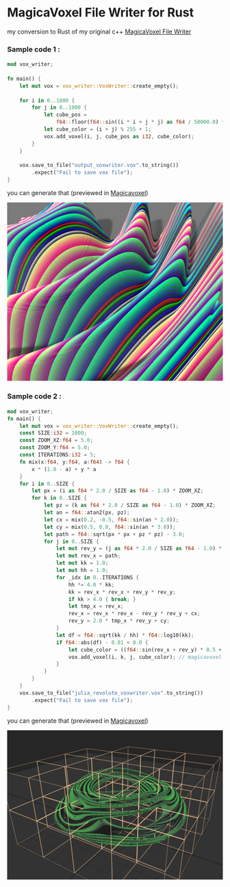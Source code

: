 # MagicaVoxel File Writer for Rust

my conversion to Rust of my original c++ [MagicaVoxel File Writer](https://github.com/aiekick/MagicaVoxel_File_Writer)

### Sample code 1 :

```rust
mod vox_writer;

fn main() {
    let mut vox = vox_writer::VoxWriter::create_empty();

    for i in 0..1000 {
        for j in 0..1000 {
            let cube_pos =
                f64::floor(f64::sin((i * i + j * j) as f64 / 50000.0) * 150.0) + 150.0;
            let cube_color = (i + j) % 255 + 1;
            vox.add_voxel(i, j, cube_pos as i32, cube_color);
        }
    }

    vox.save_to_file("output_voxwriter.vox".to_string())
        .expect("Fail to save vox file");
}
```

you can generate that (previewed in [Magicavoxel](https://ephtracy.github.io/))

![main](main.jpg)


### Sample code 2 :

```rust
mod vox_writer;
fn main() {
    let mut vox = vox_writer::VoxWriter::create_empty();
    const SIZE:i32 = 1000;
    const ZOOM_XZ:f64 = 5.0;
    const ZOOM_Y:f64 = 5.0;
    const ITERATIONS:i32 = 5;
    fn mix(x:f64, y:f64, a:f64) -> f64 {
        x * (1.0 - a) + y * a
    }
    for i in 0..SIZE {
        let px = (i as f64 * 2.0 / SIZE as f64 - 1.0) * ZOOM_XZ;
        for k in 0..SIZE {
            let pz = (k as f64 * 2.0 / SIZE as f64 - 1.0) * ZOOM_XZ;
            let an = f64::atan2(px, pz);
            let cx = mix(0.2, -0.5, f64::sin(an * 2.0));
            let cy = mix(0.5, 0.0, f64::sin(an * 3.0));
            let path = f64::sqrt(px * px + pz * pz) - 3.0;
            for j in 0..SIZE {
                let mut rev_y = (j as f64 * 2.0 / SIZE as f64 - 1.0) * ZOOM_Y;
                let mut rev_x = path;
                let mut kk = 1.0;
                let mut hh = 1.0;
                for _idx in 0..ITERATIONS {
                    hh *= 4.0 * kk;
                    kk = rev_x * rev_x + rev_y * rev_y;
                    if kk > 4.0 { break; }
                    let tmp_x = rev_x;
                    rev_x = rev_x * rev_x - rev_y * rev_y + cx;
                    rev_y = 2.0 * tmp_x * rev_y + cy;
                }
                let df = f64::sqrt(kk / hh) * f64::log10(kk);
                if f64::abs(df) - 0.01 < 0.0 {
                    let cube_color = ((f64::sin(rev_x + rev_y) * 0.5 + 0.5) * 6.0) as i32 + 249;
                    vox.add_voxel(i, k, j, cube_color); // magicavoxel use the z as up axis
                }
            }
        }
    }
    vox.save_to_file("julia_revolute_voxwriter.vox".to_string())
        .expect("Fail to save vox file");
}
```

you can generate that (previewed in [Magicavoxel](https://ephtracy.github.io/))

![main2](main2.jpg)
